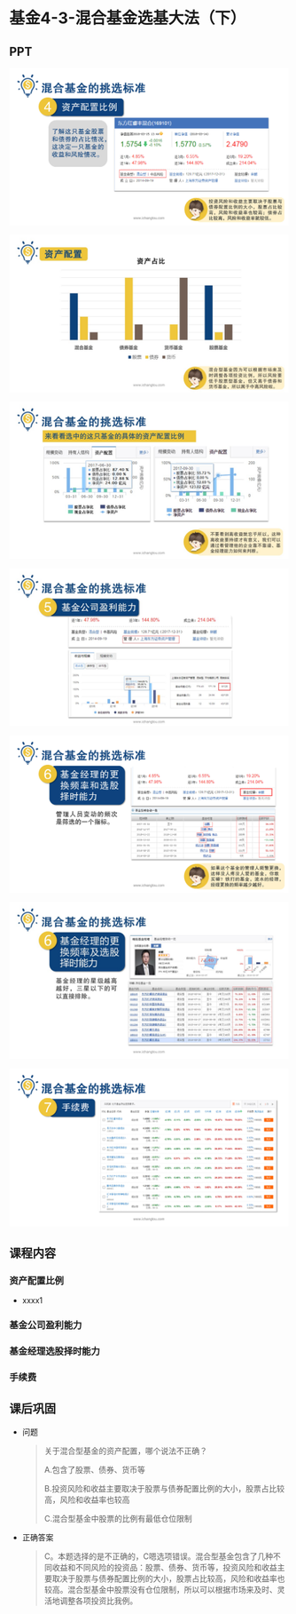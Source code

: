 # 基金4-3-混合基金选基大法（下）

## PPT

![课程ppt](assets/4-3-1.jpeg)

![课程ppt](assets/4-3-2.jpeg)

![课程ppt](assets/4-3-3.jpeg)

![课程ppt](assets/4-3-4.jpeg)

![课程ppt](assets/4-3-5.jpeg)

![课程ppt](assets/4-3-6.jpeg)

![课程ppt](assets/4-3-7.jpeg)

## 课程内容

### 资产配置比例

- xxxx1

  > 

### 基金公司盈利能力

### 基金经理选股择时能力

### 手续费

## 课后巩固

- 问题

  > 关于混合型基金的资产配置，哪个说法不正确？
  >
  > A.包含了股票、债券、货币等
  >
  > B.投资风险和收益主要取决于股票与债券配置比例的大小，股票占比较高，风险和收益率也较高
  >
  > C.混合型基金中股票的比例有最低仓位限制

- 正确答案

  > C。本题选择的是不正确的，C嗯选项错误。混合型基金包含了几种不同收益和不同风险的投资品：股票、债券、货币等，投资风险和收益主要取决于股票与债券配置比例的大小，股票占比较高，风险和收益率也较高。混合型基金中股票没有仓位限制，所以可以根据市场来及时、灵活地调整各项投资比我例。